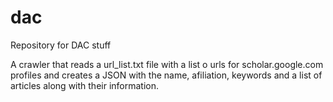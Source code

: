 # dac
Repository for DAC stuff

A crawler that reads a url_list.txt file with a list o urls for scholar.google.com profiles and creates a JSON with the name, afiliation, keywords and a list of articles along with their information.
